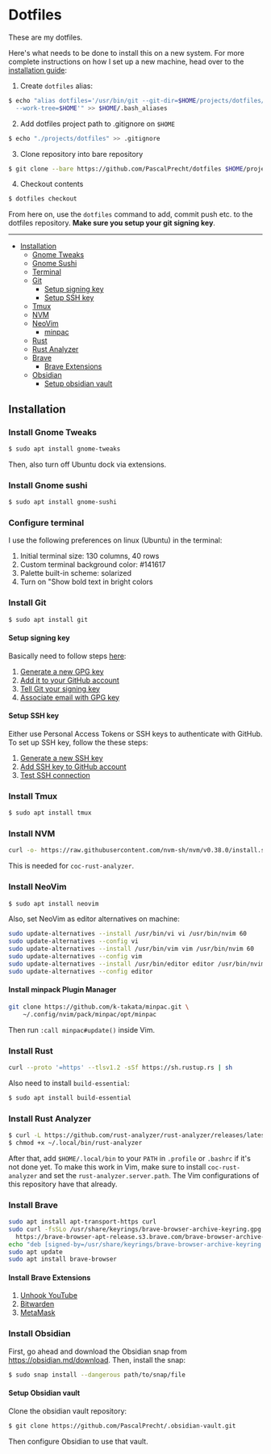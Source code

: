 # Dotfiles

These are my dotfiles.

Here's what needs to be done to install this on a new system. For more complete instructions on how I set up a new machine, head over to the [installation guide](#installation):

1. Create `dotfiles` alias:

```sh
$ echo "alias dotfiles='/usr/bin/git --git-dir=$HOME/projects/dotfiles/ \
  --work-tree=$HOME'" >> $HOME/.bash_aliases
```

2. Add dotfiles project path to .gitignore on `$HOME`

```sh
$ echo "./projects/dotfiles" >> .gitignore
```

3. Clone repository into bare repository

```sh
$ git clone --bare https://github.com/PascalPrecht/dotfiles $HOME/projects/dotfiles
```

4. Checkout contents

```sh
$ dotfiles checkout
```

From here on, use the `dotfiles` command to add, commit push etc. to the dotfiles repository.
**Make sure you setup your git signing key**.

---

- [Installation](#installation)
  - [Gnome Tweaks](install-gnome-tweaks)
  - [Gnome Sushi](install-gnome-sushi)
  - [Terminal](#configure-terminal)
  - [Git](#install-git)
    - [Setup signing key](#setup-signing-key)
    - [Setup SSH key](#setup-ssh-key)
  - [Tmux](#install-tmux)
  - [NVM](#install-nvm)
  - [NeoVim](#install-neovim)
    - [minpac](#install-minpac-plugin-manager)
  - [Rust](#install-rust)
  - [Rust Analyzer](#install-rust-analyzer)
  - [Brave](#install-brave)
    - [Brave Extensions](#install-brave-extensions)
  - [Obsidian](#install-obsidian)
    - [Setup obsidian vault](#setup-obsidian-vault)


## Installation

### Install Gnome Tweaks

```sh
$ sudo apt install gnome-tweaks
```

Then, also turn off Ubuntu dock via extensions.

### Install Gnome sushi

```sh
$ sudo apt install gnome-sushi
```

### Configure terminal

I use the following preferences on linux (Ubuntu) in the terminal:

1. Initial terminal size: 130 columns, 40 rows
2. Custom terminal background color: #141617
3. Palette built-in scheme: solarized
4. Turn on "Show bold text in bright colors

### Install Git

```sh
$ sudo apt install git
```

#### Setup signing key

Basically need to follow steps [here](https://docs.github.com/en/github/authenticating-to-github/managing-commit-signature-verification/generating-a-new-gpg-key):

1. [Generate a new GPG key](https://docs.github.com/en/github/authenticating-to-github/managing-commit-signature-verification/generating-a-new-gpg-key)
2. [Add it to your GitHub account](https://docs.github.com/en/authentication/managing-commit-signature-verification/adding-a-new-gpg-key-to-your-github-account)
3. [Tell Git your signing key](https://docs.github.com/en/authentication/managing-commit-signature-verification/telling-git-about-your-signing-key)
4. [Associate email with GPG key](https://docs.github.com/en/authentication/managing-commit-signature-verification/associating-an-email-with-your-gpg-key)

#### Setup SSH key

Either use Personal Access Tokens or SSH keys to authenticate with GitHub. To set up SSH key, follow the these steps:

1. [Generate a new SSH key](https://docs.github.com/en/authentication/connecting-to-github-with-ssh/generating-a-new-ssh-key-and-adding-it-to-the-ssh-agent)
2. [Add SSH key to GitHub account](https://docs.github.com/en/authentication/connecting-to-github-with-ssh/adding-a-new-ssh-key-to-your-github-account)
3. [Test SSH connection](https://docs.github.com/en/authentication/connecting-to-github-with-ssh/testing-your-ssh-connection)

### Install Tmux

```sh
$ sudo apt install tmux
```

### Install NVM

```sh
curl -o- https://raw.githubusercontent.com/nvm-sh/nvm/v0.38.0/install.sh | bash
```

This is needed for `coc-rust-analyzer`.

### Install NeoVim

```sh
$ sudo apt install neovim
```

Also, set NeoVim as editor alternatives on machine:

```sh
sudo update-alternatives --install /usr/bin/vi vi /usr/bin/nvim 60
sudo update-alternatives --config vi
sudo update-alternatives --install /usr/bin/vim vim /usr/bin/nvim 60
sudo update-alternatives --config vim
sudo update-alternatives --install /usr/bin/editor editor /usr/bin/nvim 60
sudo update-alternatives --config editor
```

#### Install minpack Plugin Manager

```sh
git clone https://github.com/k-takata/minpac.git \
    ~/.config/nvim/pack/minpac/opt/minpac
```

Then run `:call minpac#update()` inside Vim.

### Install Rust

```sh
curl --proto '=https' --tlsv1.2 -sSf https://sh.rustup.rs | sh
```

Also need to install `build-essential`:

```sh
$ sudo apt install build-essential
```

### Install Rust Analyzer

```sh
$ curl -L https://github.com/rust-analyzer/rust-analyzer/releases/latest/download/rust-analyzer-x86_64-unknown-linux-gnu.gz | gunzip -c - > ~/.local/bin/rust-analyzer
$ chmod +x ~/.local/bin/rust-analyzer
```

After that, add `$HOME/.local/bin` to your `PATH` in `.profile` or `.bashrc` if it's not done yet.
To make this work in Vim, make sure to install `coc-rust-analyzer` and set the `rust-analyzer.server.path`.
The Vim configurations of this repository have that already.

### Install Brave

```sh
sudo apt install apt-transport-https curl
sudo curl -fsSLo /usr/share/keyrings/brave-browser-archive-keyring.gpg \
  https://brave-browser-apt-release.s3.brave.com/brave-browser-archive-keyring.gpg
echo "deb [signed-by=/usr/share/keyrings/brave-browser-archive-keyring.gpg arch=amd64] https://brave-browser-apt-release.s3.brave.com/ stable main"|sudo tee /etc/apt/sources.list.d/brave-browser-release.list
sudo apt update
sudo apt install brave-browser
```

#### Install Brave Extensions

1. [Unhook YouTube](https://chrome.google.com/webstore/detail/unhook-remove-youtube-rec/khncfooichmfjbepaaaebmommgaepoid)
2. [Bitwarden](https://chrome.google.com/webstore/detail/bitwarden-free-password-m/nngceckbapebfimnlniiiahkandclblb)
2. [MetaMask](https://chrome.google.com/webstore/detail/metamask/nkbihfbeogaeaoehlefnkodbefgpgknn)

### Install Obsidian

First, go ahead and download the Obsidian snap from https://obsidian.md/download.
Then, install the snap:

```sh
$ sudo snap install --dangerous path/to/snap/file
```

#### Setup Obsidian vault

Clone the obsidian vault repository:

```sh
$ git clone https://github.com/PascalPrecht/.obsidian-vault.git
```

Then configure Obsidian to use that vault.
